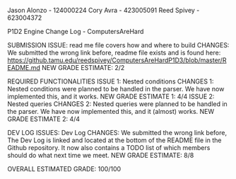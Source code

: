 Jason Alonzo - 124000224
Cory Avra - 423005091
Reed Spivey - 623004372

P1D2 Engine Change Log - ComputersAreHard

SUBMISSION
ISSUE:
read me file covers how and where to build
CHANGES:
We submitted the wrong link before, readme file exists and is found here: https://github.tamu.edu/reedspivey/ComputersAreHardP1D3/blob/master/README.md
NEW GRADE ESTIMATE:
2/2

REQUIRED FUNCTIONALITIES
ISSUE 1:
Nested conditions
CHANGES 1:
Nested conditions were planned to be handled in the parser. We have now implemented this, and it works. 
NEW GRADE ESTIMATE 1:
4/4
ISSUE 2:
Nested queries
CHANGES 2:
Nested queries were planned to be handled in the parser. We have now implemented this, and it (almost) works. 
NEW GRADE ESTIMATE 2:
4/4

DEV LOG
ISSUES:
Dev Log
CHANGES:
We submitted the wrong link before, The Dev Log is linked and located at the bottom of the README file in the Github repository. It now also contains a TODO list of which members should do what next time we meet. 
NEW GRADE ESTIMATE:
8/8

OVERALL ESTIMATED GRADE: 100/100 
